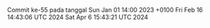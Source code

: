 Commit ke-55 pada tanggal Sun Jan 01 14:00 2023 +0100
Fri Feb 16 14:43:06 UTC 2024
Sat Apr  6 15:43:21 UTC 2024
